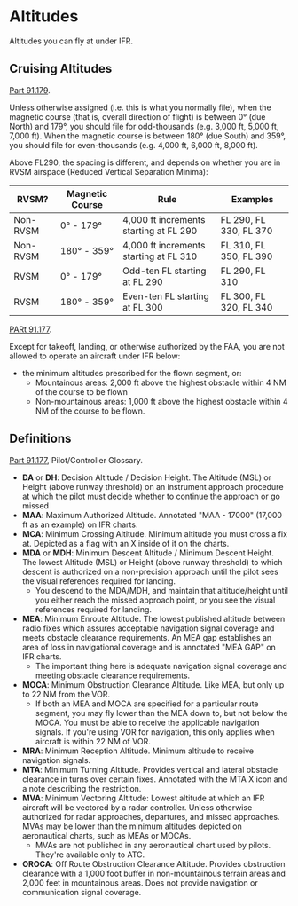 # Altitudes

Altitudes you can fly at under IFR.

## Cruising Altitudes

[Part 91.179](https://ecfr.io/Title-14/Section-91.179).

Unless otherwise assigned (i.e. this is what you normally file), when the magnetic course (that is, overall direction of flight) is between 0° (due North) and 179°, you should file for odd-thousands (e.g. 3,000 ft, 5,000 ft, 7,000 ft). When the magnetic course is between 180° (due South) and 359°, you should file for even-thousands (e.g. 4,000 ft, 6,000 ft, 8,000 ft).

Above FL290, the spacing is different, and depends on whether you are in RVSM airspace (Reduced Vertical Separation Minima):

| RVSM? | Magnetic Course | Rule | Examples |
|-------|-----------------|------|----------|
| Non-RVSM | 0° - 179° | 4,000 ft increments starting at FL 290 | FL 290, FL 330, FL 370 |
| Non-RVSM | 180° - 359° | 4,000 ft increments starting at FL 310 | FL 310, FL 350, FL 390 |
| RVSM | 0° - 179° | Odd-ten FL starting at FL 290 | FL 290, FL 310 | FL 330 |
| RVSM | 180° - 359° | Even-ten FL starting at FL 300 | FL 300, FL 320, FL 340 |

[PARt 91.177](https://ecfr.io/Title-14/Section-91.177).

Except for takeoff, landing, or otherwise authorized by the FAA, you are not allowed to operate an aircraft under IFR below:
- the minimum altitudes prescribed for the flown segment, or:
  - Mountainous areas: 2,000 ft above the highest obstacle within 4 NM of the course to be flown
  - Non-mountainous areas: 1,000 ft above the highest obstacle within 4 NM of the course to be flown.

## Definitions

[Part 91.177](https://ecfr.io/Title-14/Section-91.177), Pilot/Controller Glossary.

- **DA** or **DH**: Decision Altitude / Decision Height. The Altitude (MSL) or Height (above runway threshold) on an instrument approach procedure at which the pilot must decide whether to continue the approach or go missed
- **MAA**: Maximum Authorized Altitude. Annotated "MAA - 17000" (17,000 ft as an example) on IFR charts.
- **MCA**: Minimum Crossing Altitude. Minimum altitude you must cross a fix at. Depicted as a flag with an X inside of it on the charts.
- **MDA** or **MDH**: Minimum Descent Altitude / Minimum Descent Height. The lowest Altitude (MSL) or Height (above runway threshold) to which descent is authorized on a non-precision approach until the pilot sees the visual references required for landing.
  - You descend to the MDA/MDH, and maintain that altitude/height until you either reach the missed approach point, or you see the visual references required for landing.
- **MEA**: Minimum Enroute Altitude. The lowest published altitude between radio fixes which assures acceptable navigation signal coverage and meets obstacle clearance requirements. An MEA gap establishes an area of loss in navigational coverage and is annotated "MEA GAP" on IFR charts.
  - The important thing here is adequate navigation signal coverage and meeting obstacle clearance requirements.
- **MOCA**: Minimum Obstruction Clearance Altitude. Like MEA, but only up to 22 NM from the VOR.
  - If both an MEA and MOCA are specified for a particular route segment, you may fly lower than the MEA down to, but not below the MOCA. You must be able to receive the applicable navigation signals. If you're using VOR for navigation, this only applies when aircraft is within 22 NM of VOR.
- **MRA**: Minimum Reception Altitude. Minimum altitude to receive navigation signals.
- **MTA**: Minimum Turning Altitude. Provides vertical and lateral obstacle clearance in turns over certain fixes. Annotated with the MTA X icon and a note describing the restriction.
- **MVA**: Minimum Vectoring Altitude: Lowest altitude at which an IFR aircraft will be vectored by a radar controller. Unless otherwise authorized for radar approaches, departures, and missed approaches. MVAs may be lower than the minimum altitudes depicted on aeronautical charts, such as MEAs or MOCAs.
  - MVAs are not published in any aeronautical chart used by pilots. They're available only to ATC.
- **OROCA**: Off Route Obstruction Clearance Altitude. Provides obstruction clearance with a 1,000 foot buffer in non-mountainous terrain areas and 2,000 feet in mountainous areas. Does not provide navigation or communication signal coverage.

